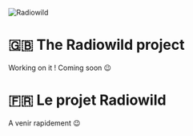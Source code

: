 ![Radiowild](https://s26.postimg.org/u30edbmuh/radiowildfulllogo250.png)

# 🇬🇧 The Radiowild project

Working on it ! Coming soon 😉


# 🇫🇷 Le projet Radiowild

A venir rapidement 😉




